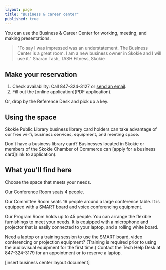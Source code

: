 ```yaml
---
layout: page
title: "Business & career center"
published: true
---
```


You can use the Business & Career Center for working, meeting, and making presentations. 

> "To say I was impressed was an understatement. The Business Center is a great room. I am a new business owner in Skokie and I will use it." Sharan Tash, TASH Fitness, Skokie

## Make your reservation

1. Check availability: Call 847-324-3127 or [send an email](jpapke@skokielibrary.info).
2. Fill out the [online application](PDF application). 

Or, drop by the Reference Desk and pick up a key. 

## Using the space
Skokie Public Library business library card holders can take advantage of our free wi-fi, business services, equipment, and meeting space. 

Don't have a business library card? Businesses located in Skokie or members of the Skokie Chamber of Commerce can [apply for a business card](link to application). 

## What you'll find here
Choose the space that meets your needs.

Our Conference Room seats 4 people.

Our Committee Room seats 16 people around a large conference table. It is equipped with a SMART board and voice conferencing equipment.

Our Program Room holds up to 45 people. You can arrange the flexible furnishings to meet your needs. It is equipped with a microphone and projector that is easily connected to your laptop, and a rolling white board.  

Need a laptop or a training session to use the SMART board, video conferencing or projection equipment? (Training is required prior to using the audiovisual equipment for the first time.) Contact the Tech Help Desk at 847-324-3179 for an appointment or to reserve a laptop.

[insert business center layout document]
